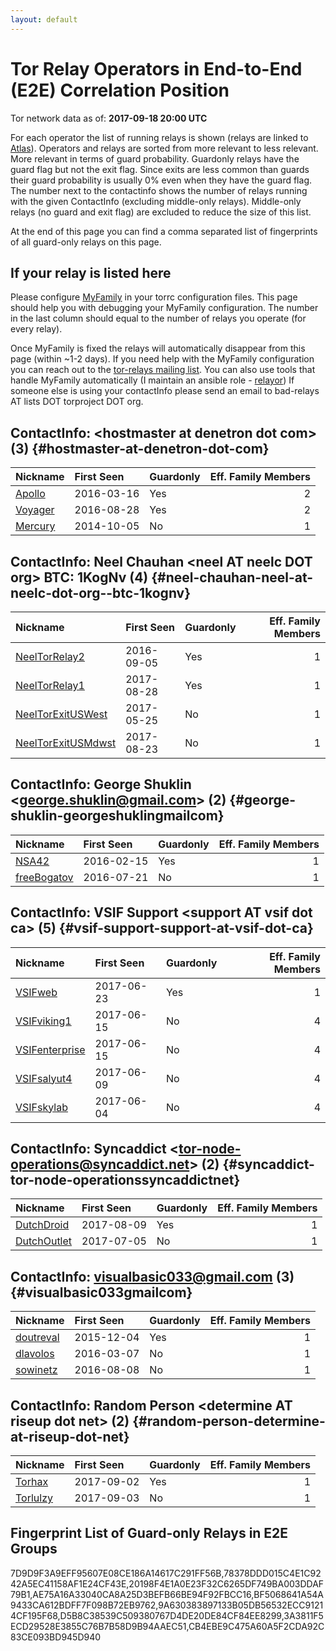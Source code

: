 ```yaml
---
layout: default
---
```



# Tor Relay Operators in End-to-End (E2E) Correlation Position

Tor network data as of: **2017-09-18 20:00 UTC**

For each operator the list of running relays is shown (relays are linked to [Atlas](https://atlas.torproject.org)).
Operators and relays are sorted from more relevant to less relevant. More relevant in terms of guard probability.
Guardonly relays have the guard flag but not the exit flag.
Since exits are less common than guards their guard probability is usually 0% even when they have the guard flag.
The number next to the contactinfo shows the number of relays running with the given ContactInfo (excluding middle-only relays).
Middle-only relays (no guard and exit flag) are excluded to reduce the size of this list.

At the end of this page you can find a comma separated list of fingerprints of all guard-only relays on this page.

## If your relay is listed here
Please configure [MyFamily](https://www.torproject.org/docs/tor-manual.html.en#MyFamily) in your torrc configuration files.
This page should help you with debugging your MyFamily configuration. The number in the last column should equal to the number of
relays you operate (for every relay).

Once MyFamily is fixed the relays will automatically disappear from this page (within ~1-2 days).
If you need help with the MyFamily configuration you can reach out to the
[tor-relays mailing list](https://lists.torproject.org/cgi-bin/mailman/listinfo/tor-relays).
You can also use tools that handle MyFamily automatically (I maintain an ansible role - 
[relayor](https://medium.com/@nusenu/deploying-tor-relays-with-ansible-6612593fa34d))
If someone else is using your contactInfo please send an email to bad-relays AT lists DOT torproject DOT org.


## ContactInfo: &lt;hostmaster at denetron dot com&gt; (3) {#hostmaster-at-denetron-dot-com}

| Nickname                                                                                  | First Seen   | Guardonly   |   Eff. Family Members |
|:------------------------------------------------------------------------------------------|:-------------|:------------|----------------------:|
| [Apollo](https://atlas.torproject.org/#details/9A630383897133B05DB56532ECC91214CF195F68)  | 2016-03-16   | Yes         |                     2 |
| [Voyager](https://atlas.torproject.org/#details/AE75A16A33040CA8A25D3BEFB66BE94F92FBCC16) | 2016-08-28   | Yes         |                     2 |
| [Mercury](https://atlas.torproject.org/#details/484CEAF51A37EC992645FB6257B2EBC4AE20D9B7) | 2014-10-05   | No          |                     1 |

## ContactInfo: Neel Chauhan &lt;neel AT neelc DOT org&gt; BTC: 1KogNv (4) {#neel-chauhan-neel-at-neelc-dot-org--btc-1kognv}

| Nickname                                                                                             | First Seen   | Guardonly   |   Eff. Family Members |
|:-----------------------------------------------------------------------------------------------------|:-------------|:------------|----------------------:|
| [NeelTorRelay2](https://atlas.torproject.org/#details/D5B8C38539C509380767D4DE20DE84CF84EE8299)      | 2016-09-05   | Yes         |                     1 |
| [NeelTorRelay1](https://atlas.torproject.org/#details/3A3811F5ECD29528E3855C76B7B58D9B94AAEC51)      | 2017-08-28   | Yes         |                     1 |
| [NeelTorExitUSWest](https://atlas.torproject.org/#details/0D8211D34F29F51D690303E319766E1B7C28BADB)  | 2017-05-25   | No          |                     1 |
| [NeelTorExitUSMdwst](https://atlas.torproject.org/#details/46583FB9E1E914D26D05F8073A740857DBCDFE70) | 2017-08-23   | No          |                     1 |

## ContactInfo: George Shuklin &lt;george.shuklin@gmail.com&gt; (2) {#george-shuklin-georgeshuklingmailcom}

| Nickname                                                                                      | First Seen   | Guardonly   |   Eff. Family Members |
|:----------------------------------------------------------------------------------------------|:-------------|:------------|----------------------:|
| [NSA42](https://atlas.torproject.org/#details/20198F4E1A0E23F32C6265DF749BA003DDAF79B1)       | 2016-02-15   | Yes         |                     1 |
| [freeBogatov](https://atlas.torproject.org/#details/CB6FF27F3A474F6A67D20683C9C97DC275F2658F) | 2016-07-21   | No          |                     1 |

## ContactInfo: VSIF Support &lt;support AT vsif dot ca&gt; (5) {#vsif-support-support-at-vsif-dot-ca}

| Nickname                                                                                         | First Seen   | Guardonly   |   Eff. Family Members |
|:-------------------------------------------------------------------------------------------------|:-------------|:------------|----------------------:|
| [VSIFweb](https://atlas.torproject.org/#details/78378DDD015C4E1C9242A5EC41158AF1E24CF43E)        | 2017-06-23   | Yes         |                     1 |
| [VSIFviking1](https://atlas.torproject.org/#details/1DEB985E3EEC0E7E0F6A887B417065E63522C5E2)    | 2017-06-15   | No          |                     4 |
| [VSIFenterprise](https://atlas.torproject.org/#details/59AE2B55941324B24354ADAAF971FC2C9F836963) | 2017-06-15   | No          |                     4 |
| [VSIFsalyut4](https://atlas.torproject.org/#details/D2461A903A754DEA625827AB333A2ECD06CE2E43)    | 2017-06-09   | No          |                     4 |
| [VSIFskylab](https://atlas.torproject.org/#details/F13B97699EF7328A6289E5C2540560903CBC79A8)     | 2017-06-04   | No          |                     4 |

## ContactInfo: Syncaddict &lt;tor-node-operations@syncaddict.net&gt; (2) {#syncaddict-tor-node-operationssyncaddictnet}

| Nickname                                                                                      | First Seen   | Guardonly   |   Eff. Family Members |
|:----------------------------------------------------------------------------------------------|:-------------|:------------|----------------------:|
| [DutchDroid](https://atlas.torproject.org/#details/BF5068641A54A9433CA612BDFF7F098B72EB9762)  | 2017-08-09   | Yes         |                     1 |
| [DutchOutlet](https://atlas.torproject.org/#details/F0AAF9279CF541144C374D4D60CDCFA45CDB86E3) | 2017-07-05   | No          |                     1 |

## ContactInfo: visualbasic033@gmail.com (3) {#visualbasic033gmailcom}

| Nickname                                                                                    | First Seen   | Guardonly   |   Eff. Family Members |
|:--------------------------------------------------------------------------------------------|:-------------|:------------|----------------------:|
| [doutreval](https://atlas.torproject.org/#details/CB4EBE9C475A60A5F2CDA92C83CE093BD945D940) | 2015-12-04   | Yes         |                     1 |
| [dlavolos](https://atlas.torproject.org/#details/6E41F9BC3FE626D1897865CE9A9335D09A8DA5FE)  | 2016-03-07   | No          |                     1 |
| [sowinetz](https://atlas.torproject.org/#details/A041B285B228241C3185483EEF42F0BC96D40BFB)  | 2016-08-08   | No          |                     1 |

## ContactInfo: Random Person &lt;determine AT riseup dot net&gt; (2) {#random-person-determine-at-riseup-dot-net}

| Nickname                                                                                   | First Seen   | Guardonly   |   Eff. Family Members |
|:-------------------------------------------------------------------------------------------|:-------------|:------------|----------------------:|
| [Torhax](https://atlas.torproject.org/#details/7D9D9F3A9EFF95607E08CE186A14617C291FF56B)   | 2017-09-02   | Yes         |                     1 |
| [Torlulzy](https://atlas.torproject.org/#details/44553AF9E923836AF44FB7F368F44B3497E03B3A) | 2017-09-03   | No          |                     1 |


## Fingerprint List of Guard-only Relays in E2E Groups

7D9D9F3A9EFF95607E08CE186A14617C291FF56B,78378DDD015C4E1C9242A5EC41158AF1E24CF43E,20198F4E1A0E23F32C6265DF749BA003DDAF79B1,AE75A16A33040CA8A25D3BEFB66BE94F92FBCC16,BF5068641A54A9433CA612BDFF7F098B72EB9762,9A630383897133B05DB56532ECC91214CF195F68,D5B8C38539C509380767D4DE20DE84CF84EE8299,3A3811F5ECD29528E3855C76B7B58D9B94AAEC51,CB4EBE9C475A60A5F2CDA92C83CE093BD945D940